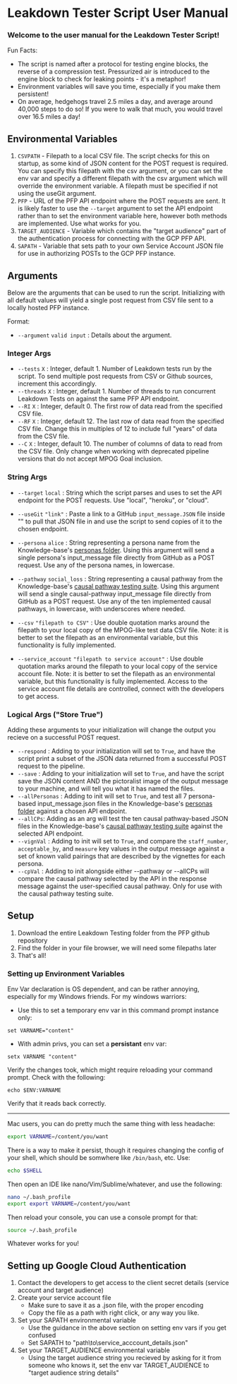 
# Leakdown Tester Script User Manual
### Welcome to the user manual for the Leakdown Tester Script!
Fun Facts:
- The script is named after a protocol for testing engine blocks, the reverse of a compression test. Pressurized air is introduced to the engine block to check for leaking points - it's a metaphor!
- Environment variables will save you time, especially if you make them persistent!
- On average, hedgehogs travel 2.5 miles a day, and average around 40,000 steps to do so! If you were to walk that much, you would travel over 16.5 miles a day!

## Environmental Variables
1) `CSVPATH` - Filepath to a local CSV file. 
The script checks for this on startup, as some kind of JSON content for the POST request is required. You can specify this filepath with the csv argument, or you can set the env var and specify a different filepath with the csv argument which will override the environment variable. A filepath must be specified if not using the useGit argument.
2) `PFP` - URL of the PFP API endpoint where the POST requests are sent.
It is likely faster to use the `--target` argument to set the API endpoint rather than to set the environment variable here, however both methods are implemented. Use what works for you.
3) `TARGET_AUDIENCE` - Variable which contains the "target audience" part of the authentication process for connecting with the GCP PFP API. 
4) `SAPATH` - Variable that sets path to your own Service Account JSON file for use in authorizing POSTs to the GCP PFP instance.

## Arguments
Below are the arguments that can be used to run the script. Initializing with all default values will yield a single post request from CSV file sent to a locally hosted PFP instance.

Format:
- `--argument` `valid input` : Details about the argument.

### Integer Args
- `--tests` `X` : Integer, default 1. Number of Leakdown tests run by the script. To send multiple post requests from CSV or Github sources, increment this accordingly.
- `--threads` `X` : Integer, default 1. Number of threads to run concurrent Leakdown Tests on against the same PFP API endpoint.
- `--RI` `X` : Integer, default 0. The first row of data read from the specified CSV file.
- `--RF` `X` : Integer, default 12. The last row of data read from the specified CSV file. Change this in multiples of 12 to include full "years" of data from the CSV file.
- `--C` `X` : Integer, default 10. The number of columns of data to read from the CSV file. Only change when working with deprecated pipeline versions that do not accept MPOG Goal inclusion. 


### String Args
- `--target` `local` : String which the script parses and uses to set the API endpoint for the POST requests. Use "local", "heroku", or "cloud".
- `--useGit` `"link"` : Paste a link to a GitHub `input_message.JSON` file inside "" to pull that JSON file in and use the script to send copies of it to the chosen endpoint.
- `--persona` `alice` : String representing a persona name from the Knowledge-base's [personas folder](https://github.com/Display-Lab/knowledge-base/tree/main/vignettes/personas). Using this argument will send a single persona's input_message file directly from GitHub as a POST request. Use any of the persona names, in lowercase.
- `--pathway` `social_loss` : String representing a causal pathway from the Knowledge-base's [causal pathway testing suite](https://github.com/Display-Lab/knowledge-base/blob/main/vignettes/dev_templates/causal_pathway_test_suite). Using this argument will send a single causal-pathway input_message file directly from GitHub as a POST request. Use any of the ten implemented causal pathways, in lowercase, with underscores where needed.

-  `--csv` `"filepath to CSV"` : Use double quotation marks around the filepath to your local copy of the MPOG-like test data CSV file. Note: it is better to set the filepath as an environmental variable, but this functionality is fully implemented.
-  `--service_account` `"filepath to service account"` : Use double quotation marks around the filepath to your local copy of the service account file. Note: it is better to set the filepath as an environmental variable, but this functionality is fully implemented. Access to the service account file details are controlled, connect with the developers to get access.

### Logical Args ("Store True")
Adding these arguments to your initialization will change the output you recieve on a successful POST request.

- `--respond` : Adding to your initialization will set to `True`, and have the script print a subset of the JSON data returned from a successful POST request to the pipeline.
- `--save` : Adding to your initialization will set to `True`, and have the script save the JSON content AND the pictoralist image of the output message to your machine, and will tell you what it has named the files.
- `--allPersonas` : Adding to init will set to `True`, and test all 7  persona-based input_message.json files in the Knowledge-base's [personas folder](https://github.com/Display-Lab/knowledge-base/tree/main/vignettes/personas) against a chosen API endpoint.
- `--allCPs`: Adding as an arg will test the ten causal pathway-based JSON files in the Knowledge-base's [causal pathway testing suite](https://github.com/Display-Lab/knowledge-base/blob/main/vignettes/dev_templates/causal_pathway_test_suite) against the selected API endpoint.
- `--vignVal` : Adding to init will set to `True`, and compare the `staff_number`, `acceptable_by`, and `measure` key values in the output message against a set of known valid pairings that are described by the vignettes for each persona.
- `--cpVal` : Adding to init alongside either --pathway or --allCPs will compare the causal pathway selected by the API in the response message against the user-specified causal pathway. Only for use with the causal pathway testing suite.

## Setup
1) Download the entire Leakdown Testing folder from the PFP github repository
2) Find the folder in your file browser, we will need some filepaths later
3) That's all!

### Setting up Environment Variables
Env Var declaration is OS dependent, and can be rather annoying, especially for my Windows friends. 
For my windows warriors:
- Use this to set a temporary env var in this command prompt instance only:
```shell
set VARNAME="content"
```
- With admin privs, you can set a **persistant** env var:
```shell
setx VARNAME "content"
```
Verify the changes took, which might require reloading your command prompt. Check with the following:
```shell
echo $ENV:VARNAME
```
Verify that it reads back correctly.

---
Mac users, you can do pretty much the same thing with less headache:
```bash
export VARNAME=/content/you/want
```
There is a way to make it persist, though it requires changing the config of your shell, which should be somwhere like `/bin/bash`, etc. 
Use:
```bash
echo $SHELL
```
Then open an IDE like nano/Vim/Sublime/whatever, and use the following:
```bash
nano ~/.bash_profile
export export VARNAME=/content/you/want
```
Then reload your console, you can use a console prompt for that:
 ```bash
 source ~/.bash_profile
```
Whatever works for you!
## Setting up Google Cloud Authentication
1) Contact the developers to get access to the client secret details (service account and target audience)
2) Create your service account file
   - Make sure to save it as a .json file, with the proper encoding
   - Copy the file as a path with right click, or any way you like.
3) Set your SAPATH environmental variable
   - Use the guidance in the above section on setting env vars if you get confused
   - Set SAPATH to "path\to\service_acccount_details.json"
4) Set your TARGET_AUDIENCE environmental variable
   - Using the target audience string you recieved by asking for it from someone who knows it, set the env var TARGET_AUDIENCE to "target audience string details"
